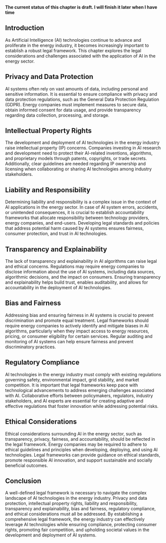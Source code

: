 **The current status of this chapter is draft. I will finish it later when I have time**

Introduction
------------

As Artificial Intelligence (AI) technologies continue to advance and proliferate in the energy industry, it becomes increasingly important to establish a robust legal framework. This chapter explores the legal considerations and challenges associated with the application of AI in the energy sector.

Privacy and Data Protection
---------------------------

AI systems often rely on vast amounts of data, including personal and sensitive information. It is essential to ensure compliance with privacy and data protection regulations, such as the General Data Protection Regulation (GDPR). Energy companies must implement measures to secure data, obtain informed consent for data usage, and provide transparency regarding data collection, processing, and storage.

Intellectual Property Rights
----------------------------

The development and deployment of AI technologies in the energy industry raise intellectual property (IP) concerns. Companies investing in AI research and development need to protect their AI-related inventions, algorithms, and proprietary models through patents, copyrights, or trade secrets. Additionally, clear guidelines are needed regarding IP ownership and licensing when collaborating or sharing AI technologies among industry stakeholders.

Liability and Responsibility
----------------------------

Determining liability and responsibility is a complex issue in the context of AI applications in the energy sector. In case of AI system errors, accidents, or unintended consequences, it is crucial to establish accountability frameworks that allocate responsibility between technology providers, energy companies, and end-users. Developing legal standards and policies that address potential harm caused by AI systems ensures fairness, consumer protection, and trust in AI technologies.

Transparency and Explainability
-------------------------------

The lack of transparency and explainability in AI algorithms can raise legal and ethical concerns. Regulations may require energy companies to disclose information about the use of AI systems, including data sources, algorithmic decisions, and the impact on consumers. Ensuring transparency and explainability helps build trust, enables auditability, and allows for accountability in the deployment of AI technologies.

Bias and Fairness
-----------------

Addressing bias and ensuring fairness in AI systems is crucial to prevent discrimination and promote equal treatment. Legal frameworks should require energy companies to actively identify and mitigate biases in AI algorithms, particularly when they impact access to energy resources, pricing, or consumer eligibility for certain services. Regular auditing and monitoring of AI systems can help ensure fairness and prevent discriminatory practices.

Regulatory Compliance
---------------------

AI technologies in the energy industry must comply with existing regulations governing safety, environmental impact, grid stability, and market competition. It is important that legal frameworks keep pace with technological advancements to address emerging challenges associated with AI. Collaborative efforts between policymakers, regulators, industry stakeholders, and AI experts are essential for creating adaptive and effective regulations that foster innovation while addressing potential risks.

Ethical Considerations
----------------------

Ethical considerations surrounding AI in the energy sector, such as transparency, privacy, fairness, and accountability, should be reflected in the legal framework. Energy companies may be required to adhere to ethical guidelines and principles when developing, deploying, and using AI technologies. Legal frameworks can provide guidance on ethical standards, promote responsible AI innovation, and support sustainable and socially beneficial outcomes.

Conclusion
----------

A well-defined legal framework is necessary to navigate the complex landscape of AI technologies in the energy industry. Privacy and data protection, intellectual property rights, liability and responsibility, transparency and explainability, bias and fairness, regulatory compliance, and ethical considerations must all be addressed. By establishing a comprehensive legal framework, the energy industry can effectively leverage AI technologies while ensuring compliance, protecting consumer rights, promoting fair competition, and upholding societal values in the development and deployment of AI systems.
